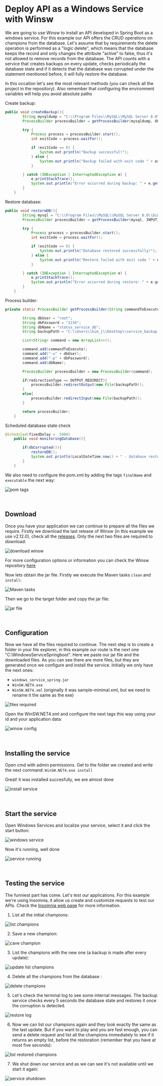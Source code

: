 # Deploy API as a Windows Service with Winsw

We are going to use Winsw to install an API developed in Spring Boot as a windows service. For this example our API offers the CRUD operations on champions from the database. Let's assume that by requirements the delete operation is performed as a "logic delete", which means that the database keeps the record and only changes the attribute "active" to false, thus it's not allowed to remove records
from the database.
The API counts with a service that creates backups on every update, checks periodically the database state and if it detects that the database was corrupted under the statement 
mentioned before, it will fully restore the database.

In this occation let's see the most relevant methods (you can check all the project in the repository). Also remember that configuring the environment variables will help you
avoid absolute paths

Create backup:
```java
public void createBackup(){
        String mysqldump = "C:\\Program Files\\MySQL\\MySQL Server 8.0\\bin\\mysqldump";
        ProcessBuilder processBuilder = getProcessBuilder(mysqldump, OUTPUT_REDIRECT);

        try {
            Process process = processBuilder.start();
            int exitCode = process.waitFor();

            if (exitCode == 0) {
                System.out.println("Backup successful!");
            } else {
                System.out.println("Backup failed with exit code " + exitCode);
            }

        } catch (IOException | InterruptedException e) {
            e.printStackTrace();
            System.out.println("Error occurred during backup: " + e.getMessage());;
        }
    }
```

Restore database:
```java
public void restoreDB(){
        String mysql = "C:\\Program Files\\MySQL\\MySQL Server 8.0\\bin\\mysql";
        ProcessBuilder processBuilder = getProcessBuilder(mysql, INPUT_REDIRECT);

        try {
            Process process = processBuilder.start();
            int exitCode = process.waitFor();

            if (exitCode == 0) {
                System.out.println("Database restored successfully!");
            } else {
                System.out.println("Restore failed with exit code " + exitCode);
            }

        } catch (IOException | InterruptedException e) {
            e.printStackTrace();
            System.out.println("Error occurred during restore: " + e.getMessage());;
        }
    }
```

Process builder:
```java
private static ProcessBuilder getProcessBuilder(String commandToExecute, int redirectionType) {

        String dbUser = "root";
        String dbPassword = "1234";
        String dbName = "status_service_db";
        String backupPath = "C:\\Users\\kim_j\\Desktop\\service_backup.sql";

        List<String> command = new ArrayList<>();

        command.add(commandToExecute);
        command.add("-u" + dbUser);
        command.add("-p" + dbPassword);
        command.add(dbName);

        ProcessBuilder processBuilder = new ProcessBuilder(command);

        if(redirectionType == OUTPUT_REDIRECT){
            processBuilder.redirectOutput(new File(backupPath));
        }
        else{
            processBuilder.redirectInput(new File(backupPath));
        }

        return processBuilder;
    }
```

Scheduled database state check
```java
@Scheduled(fixedDelay =  5000)
    public void monitoringDatabase(){

        if(dbCorrupted()){
            restoreDB();
            System.out.println(LocalDateTime.now() + " - database restored succesfully!");
        }
    }
```

We also need to configure the pom.xml by adding the tags `finalName` and `executable` the next way:

![pom tags](https://github.com/CristopherLodbrok117/api-deployment-as-windows-service/blob/23817d66a4a38dda3a96299d1a0d562187d95983/Screenshots/0%20-%20define%20app%20name%20and%20executable.png)

<br>

## Download 
Once you have your application we can continue to prepare all the files we require. Firstly we download the last release of Winsw (in this example we use v2.12.0), check all the 
[releases](https://github.com/winsw/winsw/releases "Winsw releases"). Only the next two files are required to download:

![download winsw](https://github.com/CristopherLodbrok117/api-deployment-as-windows-service/blob/23817d66a4a38dda3a96299d1a0d562187d95983/Screenshots/3%20-%20download%20winsw.png)

For more configuration options or information you can check the Winsw repository [here](https://github.com/winsw/winsw "Winsw repository")

Now lets obtain the jar file. Firstly we execute the Maven tasks `clean` and `install`:

![Maven tasks](https://github.com/CristopherLodbrok117/api-deployment-as-windows-service/blob/23817d66a4a38dda3a96299d1a0d562187d95983/Screenshots/1%20-%20Maven%20tasks.png)

Then we go to the target folder and copy the jar file:

![jar file](https://github.com/CristopherLodbrok117/api-deployment-as-windows-service/blob/23817d66a4a38dda3a96299d1a0d562187d95983/Screenshots/2%20-%20Copy%20jar%20file.png)

<br>

## Configuration

Now we have all the files required to continue. The next step is to create a folder in your file explorer, in this example our route is the next one "C:\WindowsServiceSpringboot".
Here we paste our jar file and the downloaded files. As you can see there are more files, but they are generated once we configure and install the service. Initially we only have the 
next ones:

* `windows_service_spring.jar`
* `WinSW.NET4.exe`
* `WinSW.NET4.xml` (originally it was sample-minimal.xml, but we need to rename it the same as the exe)

![files required](https://github.com/CristopherLodbrok117/api-deployment-as-windows-service/blob/809f0e99bf3e91353d31912ad24064423fd52eb4/Screenshots/4%20-%20files%20required.png)

Open the WinSW.NET4.xml and configure the next tags this way using your id and your application data:

![winsw config](https://github.com/CristopherLodbrok117/api-deployment-as-windows-service/blob/809f0e99bf3e91353d31912ad24064423fd52eb4/Screenshots/5%20-%20winsw%20xml%20configuration.png)

<br>

## Installing the service

Open cmd with admin permissions. Get to the folder we created and write the next command: `WinSW.NET4.exe install`

Great! it was installed succesfully, we are almost done

![install service](https://github.com/CristopherLodbrok117/api-deployment-as-windows-service/blob/809f0e99bf3e91353d31912ad24064423fd52eb4/Screenshots/6%20-%20Installed%20service.png)

<br>

## Start the service

Open Windows Services and localize your service, select it and click the start button:

![windows service](https://github.com/CristopherLodbrok117/api-deployment-as-windows-service/blob/809f0e99bf3e91353d31912ad24064423fd52eb4/Screenshots/7%20-%20Service%20start.png)

Now it's running, well done

![service running](https://github.com/CristopherLodbrok117/api-deployment-as-windows-service/blob/809f0e99bf3e91353d31912ad24064423fd52eb4/Screenshots/8%20-%20Service%20running.png)

<br>

## Testing the service

The funniest part has come. Let's test our applications. For this example we're using Insomnia, it allow us create and customize requests to test our APIs. Check the [Insomnia web page](https://insomnia.rest/) for more information.


1. List all the initial champions:

![list champions](https://github.com/CristopherLodbrok117/api-deployment-as-windows-service/blob/408a80b3e017089fb9e4006a037d6d67d2c71881/Screenshots/9%20-%20list%20initial%20champions.png)


2. Save a new champion:

![cave champion](https://github.com/CristopherLodbrok117/api-deployment-as-windows-service/blob/408a80b3e017089fb9e4006a037d6d67d2c71881/Screenshots/10%20-%20Save%20new%20Champion.png)

3. List the champions with the new one (a backup is made after every update):

![update list champions](https://github.com/CristopherLodbrok117/api-deployment-as-windows-service/blob/408a80b3e017089fb9e4006a037d6d67d2c71881/Screenshots/11%20-%20list%20new%20champions.png)

4. Delete all the champions from the database :

![delete champions](https://github.com/CristopherLodbrok117/api-deployment-as-windows-service/blob/408a80b3e017089fb9e4006a037d6d67d2c71881/Screenshots/12%20-%20Delete%20all%20champions.png)


5. Let's check the terminal log to see some internal messages. The backup service checks every 5 seconds the database state and restores it once the corruption is detected.

![restore log](https://github.com/CristopherLodbrok117/api-deployment-as-windows-service/blob/6a8dce7e206fd87db8201e57b4e1e75de4dea903/Screenshots/Succesfully%20restored.png)

6. Now we can list our champions again and they look exactly the same as the last update. But if you want to play and you are fast enough, you can send a delete request and list all the champions immediately to see if it returns an empty list, before the restoration (remember that you have at most five seconds):

![list restored champions](https://github.com/CristopherLodbrok117/api-deployment-as-windows-service/blob/6a8dce7e206fd87db8201e57b4e1e75de4dea903/Screenshots/13%20-%20restored%20champions%20automatically.png)

7. We shut down our service and as we can see it's not available until we start it again:

![service shutdown](https://github.com/CristopherLodbrok117/api-deployment-as-windows-service/blob/6a8dce7e206fd87db8201e57b4e1e75de4dea903/Screenshots/14%20-%20service%20down.png)


